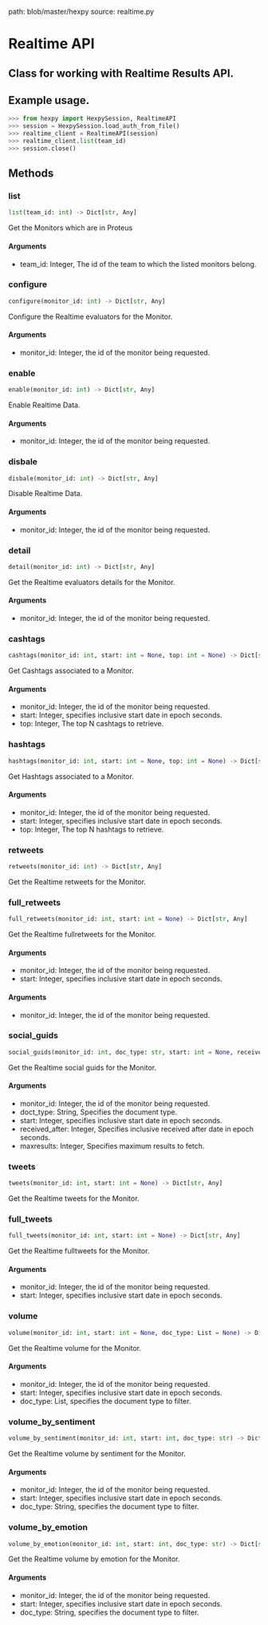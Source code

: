 path: blob/master/hexpy
source: realtime.py

Realtime API
===========

## Class for working with Realtime Results API.

## Example usage.

```python
>>> from hexpy import HexpySession, RealtimeAPI
>>> session = HexpySession.load_auth_from_file()
>>> realtime_client = RealtimeAPI(session)
>>> realtime_client.list(team_id)
>>> session.close()
```

## Methods

### list
```python
list(team_id: int) -> Dict[str, Any]
```
Get the Monitors which are in Proteus

#### Arguments
* team_id: Integer, The id of the team to which the listed monitors belong.

### configure
```python
configure(monitor_id: int) -> Dict[str, Any]
```
Configure the Realtime evaluators for the Monitor.

#### Arguments
* monitor_id: Integer, the id of the monitor being requested.

### enable
```python
enable(monitor_id: int) -> Dict[str, Any]
```
Enable Realtime Data.

#### Arguments
* monitor_id: Integer, the id of the monitor being requested.

### disbale
```python
disbale(monitor_id: int) -> Dict[str, Any]
```
Disable Realtime Data.

#### Arguments
* monitor_id: Integer, the id of the monitor being requested.

### detail
```python
detail(monitor_id: int) -> Dict[str, Any]
```
Get the Realtime evaluators details for the Monitor.

#### Arguments
* monitor_id: Integer, the id of the monitor being requested.

### cashtags
```python
cashtags(monitor_id: int, start: int = None, top: int = None) -> Dict[str, Any]
```
Get Cashtags associated to a Monitor.

#### Arguments
* monitor_id: Integer, the id of the monitor being requested.
* start: Integer, specifies inclusive start date in epoch seconds.
* top: Integer, The top N cashtags to retrieve.

### hashtags
```python
hashtags(monitor_id: int, start: int = None, top: int = None) -> Dict[str, Any]
```
Get Hashtags associated to a Monitor.

#### Arguments
* monitor_id: Integer, the id of the monitor being requested.
* start: Integer, specifies inclusive start date in epoch seconds.
* top: Integer, The top N hashtags to retrieve.

### retweets
```python
retweets(monitor_id: int) -> Dict[str, Any]
```
Get the Realtime retweets for the Monitor.

### full_retweets
```python
full_retweets(monitor_id: int, start: int = None) -> Dict[str, Any]
```
Get the Realtime fullretweets for the Monitor.

#### Arguments
* monitor_id: Integer, the id of the monitor being requested.
* start: Integer, specifies inclusive start date in epoch seconds.

#### Arguments
* monitor_id: Integer, the id of the monitor being requested.

### social_guids
```python
social_guids(monitor_id: int, doc_type: str, start: int = None, received_after: int = None) -> Dict[str, Any]
```
Get the Realtime social guids for the Monitor.

#### Arguments
* monitor_id: Integer, the id of the monitor being requested.
* doct_type: String, Specifies the document type.
* start: Integer, specifies inclusive start date in epoch seconds.
* received_after: Integer, Specifies inclusive received after date in epoch seconds.
* maxresults: Integer, Specifies maximum results to fetch.

### tweets
```python
tweets(monitor_id: int, start: int = None) -> Dict[str, Any]
```
Get the Realtime tweets for the Monitor.

### full_tweets
```python
full_tweets(monitor_id: int, start: int = None) -> Dict[str, Any]
```
Get the Realtime fulltweets for the Monitor.

#### Arguments
* monitor_id: Integer, the id of the monitor being requested.
* start: Integer, specifies inclusive start date in epoch seconds.

### volume
```python
volume(monitor_id: int, start: int = None, doc_type: List = None) -> Dict[str, Any]
```
Get the Realtime volume for the Monitor.

#### Arguments
* monitor_id: Integer, the id of the monitor being requested.
* start: Integer, specifies inclusive start date in epoch seconds.
* doc_type: List, specifies the document type to filter.

### volume_by_sentiment
```python
volume_by_sentiment(monitor_id: int, start: int, doc_type: str) -> Dict[str, Any]
```
Get the Realtime volume by sentiment for the Monitor.

#### Arguments
* monitor_id: Integer, the id of the monitor being requested.
* start: Integer, specifies inclusive start date in epoch seconds.
* doc_type: String, specifies the document type to filter.

### volume_by_emotion
```python
volume_by_emotion(monitor_id: int, start: int, doc_type: str) -> Dict[str, Any]
```
Get the Realtime volume by emotion for the Monitor.

#### Arguments
* monitor_id: Integer, the id of the monitor being requested.
* start: Integer, specifies inclusive start date in epoch seconds.
* doc_type: String, specifies the document type to filter.
